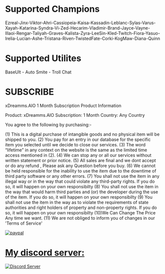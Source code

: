 # Supported Champions

Ezreal-Jinx-Viktor-Ahri-Cassiopeia-Kaisa-Kassadin-Leblanc-Sylas-Varus-Xayah-Katarina-Syndra-Vi-Zed-Hecarim-Vladimir-Brand-Jayce-Vayne-Illaoi-Rengar-Taliyah-Graves-Kalista-Zyra-LeeSin-Kled-Twitch-Fiora-Yasuo-Irelia-Lucian-Ashe-Tristana-Riven-TwistedFate-Corki-KogMaw-Diana-Quinn

# Supported Utilites

BaseUlt - Auto Smite - Troll Chat

# SUBSCRIBE
xDreamms.AIO 1 Month Subscription
Product Information

Product: xDreamms.AIO
Subscription: 1 Month
Country: Any Country

You agree to the following by purchasing:-

(1) This is a digital purchase of intangible goods and no physical item will be shipped to you.
(2) You pay for an entry in our database for the specific item you selected until we decide to close our services.
(3) The word “lifetime” in any context on the website is the same as the limited time access mentioned in (2).
(4) We can stop any or all our services without written statement or prior notice.
(5) All sales are final and we dont accept or do any refund , Please ask any Question before you buy.
(6) We cannot be held responsible for the inability to use the item due to the downtime of third party software or any other errors.
(7) You shall not use the item in any illegal way or in the way that could violate any third-party rights. If you do so, it will happen on your own responsibilty
(8) You shall not use the item in the way that would harm third parties and (or) the developer during the use of the item. If you do so, it will happen on your own responsibilty
(9) You shall not use the item in the way as to violate the requirements of state authorities and right holders of property and non-property rights. If you do so, it will happen on your own responsibilty
(10)We Can Change The Price Any time we want.
(11) We are not obliged to inform you of changes in our 'Terms of Service'

[![paypal](https://www.paypalobjects.com/en_US/GB/i/btn/btn_subscribeCC_LG.gif)](https://www.paypal.com/cgi-bin/webscr?cmd=_s-xclick&hosted_button_id=GKWWU3T2F6ZHW)




<p align="center">
  <a href="https://discord.gg/dbAQ7S2">
    <h1> My discord server: </h1>
    <img src="https://discordapp.com/assets/fc0b01fe10a0b8c602fb0106d8189d9b.png" alt="Discord Server">
  </a>
  </p>
